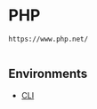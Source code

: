 # PHP

```
https://www.php.net/
  
```

## Environments

* [CLI]({{site.baseurl}}/langs/php/envs/php)
